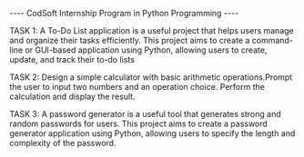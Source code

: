 ---- CodSoft Internship Program in Python Programming ----

TASK 1:
A To-Do List application is a useful project that helps users manage and organize their tasks efficiently. This project aims to create a command-line or GUI-based application using Python, allowing users to create, update, and track their to-do lists


TASK 2:
Design a simple calculator with basic arithmetic operations.Prompt the user to input two numbers and an operation choice. Perform the calculation and display the result.


TASK 3:
A password generator is a useful tool that generates strong and random passwords for users. This project aims to create a password generator application using Python, allowing users to specify the length and complexity of the password.
